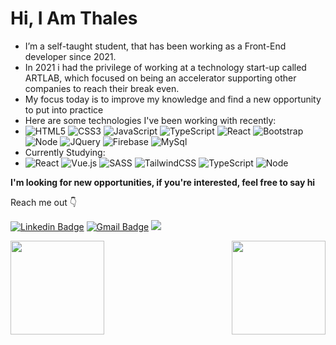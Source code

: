 # Hi, I Am Thales

- I’m a self-taught student, that has been working as a Front-End developer since 2021.
- In 2021 i had the privilege of working at a technology start-up called ARTLAB, which focused on being an accelerator supporting other companies to reach their break even.
- My focus today is to improve my knowledge and find a new opportunity to put into practice
- Here are some technologies I've been working with recently:
- ![HTML5](https://img.shields.io/badge/-HTML5-E34F26?style=flat-square&logo=html5&logoColor=white) ![CSS3](https://img.shields.io/badge/-CSS3-549FDE?style=flat-square&logo=css3&logoColor=white)  ![JavaScript](https://img.shields.io/badge/-JavaScript-F7B93E?style=flat-square&logo=javascript&logoColor=fff) ![TypeScript](https://img.shields.io/badge/typescript-%23007ACC.svg?style=flat-square&logo=typescript&logoColor=white) ![React](https://img.shields.io/badge/react-%2320232a.svg?style=flat-square&logo=react&logoColor=%2361DAFB) ![Bootstrap](https://img.shields.io/badge/-Bootstrap-563D7C?style=flat-square&logo=bootstrap&logoColor=white) ![Node](https://img.shields.io/badge/Node.js-43853D?style=flat-square&logo=node.js&logoColor=white) ![JQuery](https://img.shields.io/badge/jQuery-0769AD?style=flat-square&logo=jquery&logoColor=white) ![Firebase](https://img.shields.io/badge/Firebase-039BE5?style=flat-square&logo=Firebase&logoColor=white) ![MySql](https://img.shields.io/badge/MySQL-00000F?style=flat-square&logo=mysql&logoColor=white)
-  Currently Studying:
-  ![React](https://img.shields.io/badge/react-%2320232a.svg?style=flat-square&logo=react&logoColor=%2361DAFB)  ![Vue.js](https://img.shields.io/badge/vuejs-%2335495e.svg?style=flat-square&logo=vuedotjs&logoColor=%234FC08D) ![SASS](https://img.shields.io/badge/SASS-hotpink.svg?style=flat-square&logo=SASS&logoColor=white) ![TailwindCSS](https://img.shields.io/badge/tailwindcss-%2338B2AC.svg?style=flat-square&logo=tailwind-css&logoColor=white) ![TypeScript](https://img.shields.io/badge/typescript-%23007ACC.svg?style=flat-square&logo=typescript&logoColor=white) ![Node](https://img.shields.io/badge/Node.js-43853D?style=flat-square&logo=node.js&logoColor=white)

**I'm looking for new opportunities, if you're interested, feel free to say hi**

Reach me out 👇

[![Linkedin Badge](https://img.shields.io/badge/-Thales%20Felippe-42b883?style=flat-square&logo=Linkedin&logoColor=white&link=https://www.linkedin.com/in/thales-felippe-9205761bb/)](https://www.linkedin.com/in/thales-felippe-9205761bb/) [![Gmail Badge](https://img.shields.io/badge/-thales.dev.flp@gmail.com-42b883?style=flat-square&logo=Gmail&logoColor=white&link=mailto:thales.dev.flp@gmail.com)](mailto:thales.dev.flp@gmail.com) ![](https://komarev.com/ghpvc/?username=thalesfelippe&color=42b883)

<a href="https://github.com/thalesfelippe">

<img align="left" height="150em" src="https://github-readme-stats.vercel.app/api?username=thalesfelippe&show_icons=true&theme=gotham&include_all_commits=true&count_private=true"/>

<img align="right" height="150em" src="https://github-readme-stats.vercel.app/api/top-langs/?username=thalesfelippe&layout=compact&langs_count=7&theme=gotham"/>
